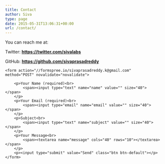 ```yaml
---
title: Contact
author: Siva
type: page
date: 2015-05-31T13:06:31+00:00
url: /contact/
---
```

You can reach me at:
  
Twitter: **https://twitter.com/sivalabs**

GitHub: **https://github.com/sivaprasadreddy**

<div role="form">

    <form action="//formspree.io/sivaprasadreddy.k@gmail.com" method="POST" novalidate="novalidate">
        
        <p>Your Name (required)<br>
            <span><input type="text" name="name" value="" size="40"></span> 
        </p>
        <p>Your Email (required)<br>
            <span><input type="email" name="email" value="" size="40"></span> 
        </p>
        <p>Subject<br>
            <span><input type="text" name="subject" value="" size="40"></span> 
        </p>
        <p>Your Message<br>
            <span><textarea name="message" cols="40" rows="10"></textarea></span> 
        </p>
        <p><input type="submit" value="Send" class="btn btn-default"></p>
    </form>

</div>
